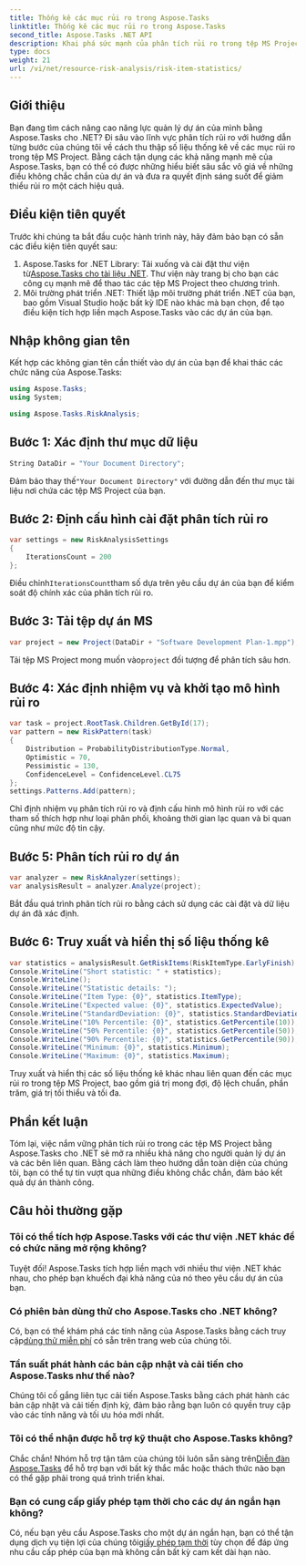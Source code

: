 ```yaml
---
title: Thống kê các mục rủi ro trong Aspose.Tasks
linktitle: Thống kê các mục rủi ro trong Aspose.Tasks
second_title: Aspose.Tasks .NET API
description: Khai phá sức mạnh của phân tích rủi ro trong tệp MS Project bằng Aspose.Tasks for .NET. Thu thập thông tin chi tiết, giảm thiểu sự không chắc chắn và thúc đẩy thành công của dự án một cách dễ dàng.
type: docs
weight: 21
url: /vi/net/resource-risk-analysis/risk-item-statistics/
---
```

## Giới thiệu
Bạn đang tìm cách nâng cao năng lực quản lý dự án của mình bằng Aspose.Tasks cho .NET? Đi sâu vào lĩnh vực phân tích rủi ro với hướng dẫn từng bước của chúng tôi về cách thu thập số liệu thống kê về các mục rủi ro trong tệp MS Project. Bằng cách tận dụng các khả năng mạnh mẽ của Aspose.Tasks, bạn có thể có được những hiểu biết sâu sắc vô giá về những điều không chắc chắn của dự án và đưa ra quyết định sáng suốt để giảm thiểu rủi ro một cách hiệu quả.
## Điều kiện tiên quyết
Trước khi chúng ta bắt đầu cuộc hành trình này, hãy đảm bảo bạn có sẵn các điều kiện tiên quyết sau:
1.  Aspose.Tasks for .NET Library: Tải xuống và cài đặt thư viện từ[Aspose.Tasks cho tài liệu .NET](https://reference.aspose.com/tasks/net/). Thư viện này trang bị cho bạn các công cụ mạnh mẽ để thao tác các tệp MS Project theo chương trình.
2. Môi trường phát triển .NET: Thiết lập môi trường phát triển .NET của bạn, bao gồm Visual Studio hoặc bất kỳ IDE nào khác mà bạn chọn, để tạo điều kiện tích hợp liền mạch Aspose.Tasks vào các dự án của bạn.

## Nhập không gian tên
Kết hợp các không gian tên cần thiết vào dự án của bạn để khai thác các chức năng của Aspose.Tasks:
```csharp
using Aspose.Tasks;
using System;

using Aspose.Tasks.RiskAnalysis;
```

## Bước 1: Xác định thư mục dữ liệu
```csharp
String DataDir = "Your Document Directory";
```
 Đảm bảo thay thế`"Your Document Directory"` với đường dẫn đến thư mục tài liệu nơi chứa các tệp MS Project của bạn.
## Bước 2: Định cấu hình cài đặt phân tích rủi ro
```csharp
var settings = new RiskAnalysisSettings
{
    IterationsCount = 200
};
```
 Điều chỉnh`IterationsCount`tham số dựa trên yêu cầu dự án của bạn để kiểm soát độ chính xác của phân tích rủi ro.
## Bước 3: Tải tệp dự án MS
```csharp
var project = new Project(DataDir + "Software Development Plan-1.mpp");
```
 Tải tệp MS Project mong muốn vào`project` đối tượng để phân tích sâu hơn.
## Bước 4: Xác định nhiệm vụ và khởi tạo mô hình rủi ro
```csharp
var task = project.RootTask.Children.GetById(17);
var pattern = new RiskPattern(task)
{
    Distribution = ProbabilityDistributionType.Normal,
    Optimistic = 70,
    Pessimistic = 130,
    ConfidenceLevel = ConfidenceLevel.CL75
};
settings.Patterns.Add(pattern);
```
Chỉ định nhiệm vụ phân tích rủi ro và định cấu hình mô hình rủi ro với các tham số thích hợp như loại phân phối, khoảng thời gian lạc quan và bi quan cũng như mức độ tin cậy.
## Bước 5: Phân tích rủi ro dự án
```csharp
var analyzer = new RiskAnalyzer(settings);
var analysisResult = analyzer.Analyze(project);
```
Bắt đầu quá trình phân tích rủi ro bằng cách sử dụng các cài đặt và dữ liệu dự án đã xác định.
## Bước 6: Truy xuất và hiển thị số liệu thống kê
```csharp
var statistics = analysisResult.GetRiskItems(RiskItemType.EarlyFinish).Get(project.RootTask);
Console.WriteLine("Short statistic: " + statistics);
Console.WriteLine();
Console.WriteLine("Statistic details: ");
Console.WriteLine("Item Type: {0}", statistics.ItemType);
Console.WriteLine("Expected value: {0}", statistics.ExpectedValue);
Console.WriteLine("StandardDeviation: {0}", statistics.StandardDeviation);
Console.WriteLine("10% Percentile: {0}", statistics.GetPercentile(10));
Console.WriteLine("50% Percentile: {0}", statistics.GetPercentile(50));
Console.WriteLine("90% Percentile: {0}", statistics.GetPercentile(90));
Console.WriteLine("Minimum: {0}", statistics.Minimum);
Console.WriteLine("Maximum: {0}", statistics.Maximum);
```
Truy xuất và hiển thị các số liệu thống kê khác nhau liên quan đến các mục rủi ro trong tệp MS Project, bao gồm giá trị mong đợi, độ lệch chuẩn, phần trăm, giá trị tối thiểu và tối đa.

## Phần kết luận
Tóm lại, việc nắm vững phân tích rủi ro trong các tệp MS Project bằng Aspose.Tasks cho .NET sẽ mở ra nhiều khả năng cho người quản lý dự án và các bên liên quan. Bằng cách làm theo hướng dẫn toàn diện của chúng tôi, bạn có thể tự tin vượt qua những điều không chắc chắn, đảm bảo kết quả dự án thành công.
## Câu hỏi thường gặp
### Tôi có thể tích hợp Aspose.Tasks với các thư viện .NET khác để có chức năng mở rộng không?
Tuyệt đối! Aspose.Tasks tích hợp liền mạch với nhiều thư viện .NET khác nhau, cho phép bạn khuếch đại khả năng của nó theo yêu cầu dự án của bạn.
### Có phiên bản dùng thử cho Aspose.Tasks cho .NET không?
 Có, bạn có thể khám phá các tính năng của Aspose.Tasks bằng cách truy cập[dùng thử miễn phí](https://releases.aspose.com/) có sẵn trên trang web của chúng tôi.
### Tần suất phát hành các bản cập nhật và cải tiến cho Aspose.Tasks như thế nào?
Chúng tôi cố gắng liên tục cải tiến Aspose.Tasks bằng cách phát hành các bản cập nhật và cải tiến định kỳ, đảm bảo rằng bạn luôn có quyền truy cập vào các tính năng và tối ưu hóa mới nhất.
### Tôi có thể nhận được hỗ trợ kỹ thuật cho Aspose.Tasks không?
Chắc chắn! Nhóm hỗ trợ tận tâm của chúng tôi luôn sẵn sàng trên[Diễn đàn Aspose.Tasks](https://forum.aspose.com/c/tasks/15) để hỗ trợ bạn với bất kỳ thắc mắc hoặc thách thức nào bạn có thể gặp phải trong quá trình triển khai.
### Bạn có cung cấp giấy phép tạm thời cho các dự án ngắn hạn không?
 Có, nếu bạn yêu cầu Aspose.Tasks cho một dự án ngắn hạn, bạn có thể tận dụng dịch vụ tiện lợi của chúng tôi[giấy phép tạm thời](https://purchase.aspose.com/temporary-license/) tùy chọn để đáp ứng nhu cầu cấp phép của bạn mà không cần bất kỳ cam kết dài hạn nào.